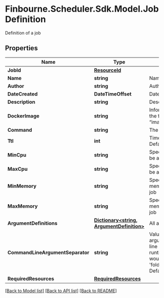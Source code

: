 # Finbourne.Scheduler.Sdk.Model.JobDefinition
Definition of a job

## Properties

Name | Type | Description | Notes
------------ | ------------- | ------------- | -------------
**JobId** | [**ResourceId**](ResourceId.md) |  | 
**Name** | **string** | Name of the job | [optional] 
**Author** | **string** | Author of the job | [optional] 
**DateCreated** | **DateTimeOffset** | Date when job was created | [optional] 
**Description** | **string** | Description of this job | [optional] 
**DockerImage** | **string** | Information about the docker image in the format “image_source/image_name:image_tag” | [optional] 
**Command** | **string** | The command for running this job | [optional] 
**Ttl** | **int** | Time To Live of the job run in seconds  Defaults to 5 minutes(300) | [optional] 
**MinCpu** | **string** | Specifies  minimum number of CPUs to be allocated for the job  Default to 2 | [optional] 
**MaxCpu** | **string** | Specifies  maximum number of CPUs to be allocated for the job | [optional] 
**MinMemory** | **string** | Specifies the minimum amount of memory (in GiB) to be allocated for the job | [optional] 
**MaxMemory** | **string** | Specifies the maximum amount of memory (in GiB) to be allocated for the job | [optional] 
**ArgumentDefinitions** | [**Dictionary&lt;string, ArgumentDefinition&gt;**](ArgumentDefinition.md) | All arguments for this job to run | [optional] 
**CommandLineArgumentSeparator** | **string** | Value to separate command line arguments  e.g : If a job has a command line argument named &#39;folder&#39; and the runtime value is &#39;s3://path&#39; then this  would be supplied to the command as &#39;folder{separatorValue}s3://path&#39;  Default to a space | [optional] 
**RequiredResources** | [**RequiredResources**](RequiredResources.md) |  | 

[[Back to Model list]](../README.md#documentation-for-models) [[Back to API list]](../README.md#documentation-for-api-endpoints) [[Back to README]](../README.md)

